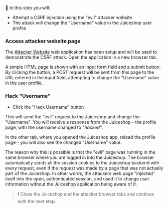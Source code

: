 &#127919; In this step you will:

* Attempt a CSRF injection using the "evil" attacker website
* The attack will change the "Username" value in the Juiceshop user profile

### Access attacker website page

The [Attacker Website]({{TRAFFIC_HOST1_9090}}/direct.html) web application has been setup and will be used to demonstrate the
CSRF attack. Open the application in a new browser tab.

A simple HTML page is shown with an input form field and a submit button. By clicking the button, 
a POST request will be sent from this page to the URL entered in the input field, 
attempting to change the "Username" value in the user profile.

### Hack "Username"

* Click the "Hack Username" button

This will send the "evil" request to the Juiceshop and change the "Username". You will receive a response 
from the Juiceshop - the profile page, with the username changed to *"hacked"*.

In the other tab, where you opened the Juiceshop app, reload the profile page - you will also see
the changed "Username" value.

The reason why this is possible is that the "evil" page was running in the same browser where you are logged in into
the Juiceshop. The browser automatically sends all the session cookies to the Juiceshop backend with every request,
even if the request was made by a page that was not actually part of the Juiceshop. In other words, the attackers web page
"injected" itself into the open, authenticated session, and used it to change user information without the Juiceshop
application being aware of it.

> &#10071; Close the Juiceshop and the attacker browser tabs and continue with the next step.